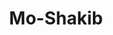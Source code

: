 ---
title: Mo-Shakib
github: https://github.com/Mo-Shakib
mode: dark
transition: 1s
score: 72.6
archetype:
- Little Bit of Everything
---